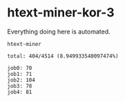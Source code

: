 # htext-miner-kor-3

Everything doing here is automated.

```
htext-miner

total: 404/4514 (8.949933540097474%)

job0: 70
job1: 71
job2: 104
job3: 78
job4: 81
```